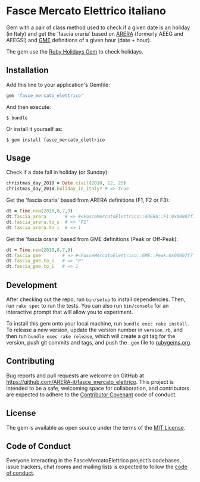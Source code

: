 # Fasce Mercato Elettrico italiano

Gem with a pair of class method used to check if a given date is an holiday (in Italy) and get the 'fascia oraria' based on [ARERA](https://www.arera.it/) (formerly AEEG and AEEGSI) and [GME](https://www.mercatoelettrico.org/) definitions of a given hour (date + hour).

The gem use the [Ruby Holidays Gem](https://github.com/holidays/holidays) to check holidays.

## Installation

Add this line to your application's Gemfile:

```ruby
gem 'fasce_mercato_elettrico'
```

And then execute:

    $ bundle

Or install it yourself as:

    $ gem install fasce_mercato_elettrico

## Usage

Check if a date fall in holiday (or Sunday):
```ruby
christmas_day_2018 = Date.civil(2018, 12, 25)
christmas_day_2018.holiday_in_italy? # => true
```

Get the 'fascia oraria' based from ARERA definitions (F1, F2 or F3):
```ruby
dt = Time.new(2018,8,7,9)
dt.fascia_arera       # => #<FasceMercatoElettrico::ARERA::F1:0x00007f7fcf010760>
dt.fascia_arera.to_s  # => "F1"
dt.fascia_arera.to_i  # => 1
```
Get the 'fascia oraria' based from GME definitions (Peak or Off-Peak):
```ruby
dt = Time.new(2018,8,7,9)
dt.fascia_gme        # => #<FasceMercatoElettrico::GME::Peak:0x00007f7fd00e5540>
dt.fascia_gme.to_s   # => "P"
dt.fascia_gme.to_i   # => 1
```

## Development

After checking out the repo, run `bin/setup` to install dependencies. Then, run `rake spec` to run the tests. You can also run `bin/console` for an interactive prompt that will allow you to experiment.

To install this gem onto your local machine, run `bundle exec rake install`. To release a new version, update the version number in `version.rb`, and then run `bundle exec rake release`, which will create a git tag for the version, push git commits and tags, and push the `.gem` file to [rubygems.org](https://rubygems.org).

## Contributing

Bug reports and pull requests are welcome on GitHub at https://github.com/ARERA-it/fasce_mercato_elettrico. This project is intended to be a safe, welcoming space for collaboration, and contributors are expected to adhere to the [Contributor Covenant](http://contributor-covenant.org) code of conduct.

## License

The gem is available as open source under the terms of the [MIT License](https://opensource.org/licenses/MIT).

## Code of Conduct

Everyone interacting in the FasceMercatoElettrico project’s codebases, issue trackers, chat rooms and mailing lists is expected to follow the [code of conduct](https://github.com/ARERA-it/fasce_mercato_elettrico/blob/master/CODE_OF_CONDUCT.md).
